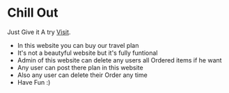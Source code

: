 # Chill Out

Just Give it A try [Visit](https://chillout-cb0bf.web.app).
- In this website you can buy our travel plan
- It's not a beautyful website but it's fully funtional
- Admin of this website can delete any users all Ordered items if he want
- Any user can post there plan in this website
- Also any user can delete their Order any time 
- Have Fun :)

